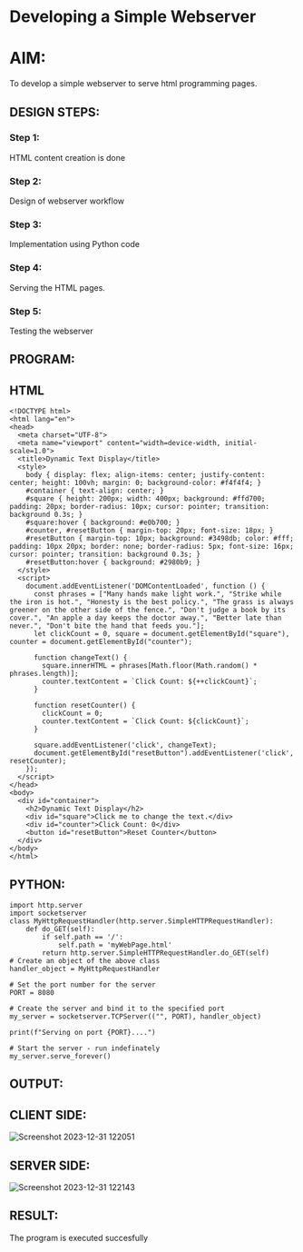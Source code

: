 # Developing a Simple Webserver

# AIM:

To develop a simple webserver to serve html programming pages.

## DESIGN STEPS:

### Step 1:

HTML content creation is done

### Step 2:

Design of webserver workflow

### Step 3:

Implementation using Python code

### Step 4:

Serving the HTML pages.

### Step 5:

Testing the webserver

## PROGRAM:
## HTML
```
<!DOCTYPE html>
<html lang="en">
<head>
  <meta charset="UTF-8">
  <meta name="viewport" content="width=device-width, initial-scale=1.0">
  <title>Dynamic Text Display</title>
  <style>
    body { display: flex; align-items: center; justify-content: center; height: 100vh; margin: 0; background-color: #f4f4f4; }
    #container { text-align: center; }
    #square { height: 200px; width: 400px; background: #ffd700; padding: 20px; border-radius: 10px; cursor: pointer; transition: background 0.3s; }
    #square:hover { background: #e0b700; }
    #counter, #resetButton { margin-top: 20px; font-size: 18px; }
    #resetButton { margin-top: 10px; background: #3498db; color: #fff; padding: 10px 20px; border: none; border-radius: 5px; font-size: 16px; cursor: pointer; transition: background 0.3s; }
    #resetButton:hover { background: #2980b9; }
  </style>
  <script>
    document.addEventListener('DOMContentLoaded', function () {
      const phrases = ["Many hands make light work.", "Strike while the iron is hot.", "Honesty is the best policy.", "The grass is always greener on the other side of the fence.", "Don't judge a book by its cover.", "An apple a day keeps the doctor away.", "Better late than never.", "Don't bite the hand that feeds you."];
      let clickCount = 0, square = document.getElementById("square"), counter = document.getElementById("counter");

      function changeText() {
        square.innerHTML = phrases[Math.floor(Math.random() * phrases.length)];
        counter.textContent = `Click Count: ${++clickCount}`;
      }

      function resetCounter() {
        clickCount = 0;
        counter.textContent = `Click Count: ${clickCount}`;
      }

      square.addEventListener('click', changeText);
      document.getElementById("resetButton").addEventListener('click', resetCounter);
    });
  </script>
</head>
<body>
  <div id="container">
    <h2>Dynamic Text Display</h2>
    <div id="square">Click me to change the text.</div>
    <div id="counter">Click Count: 0</div>
    <button id="resetButton">Reset Counter</button>
  </div>
</body>
</html>
```
## PYTHON:
```
import http.server
import socketserver
class MyHttpRequestHandler(http.server.SimpleHTTPRequestHandler):
    def do_GET(self):
        if self.path == '/':
            self.path = 'myWebPage.html'
        return http.server.SimpleHTTPRequestHandler.do_GET(self)
# Create an object of the above class
handler_object = MyHttpRequestHandler

# Set the port number for the server
PORT = 8080

# Create the server and bind it to the specified port
my_server = socketserver.TCPServer(("", PORT), handler_object)

print(f"Serving on port {PORT}....")

# Start the server - run indefinately
my_server.serve_forever()
```

## OUTPUT:
## CLIENT SIDE:
![Screenshot 2023-12-31 122051](https://github.com/guru14789/webserver/assets/151705853/7a5b2467-0bcb-4581-892f-e12e5717eb08)

## SERVER SIDE:
![Screenshot 2023-12-31 122143](https://github.com/guru14789/webserver/assets/151705853/eb5b72ac-dca8-4c1e-843e-23c13b78cf48)

## RESULT:
The program is executed succesfully
